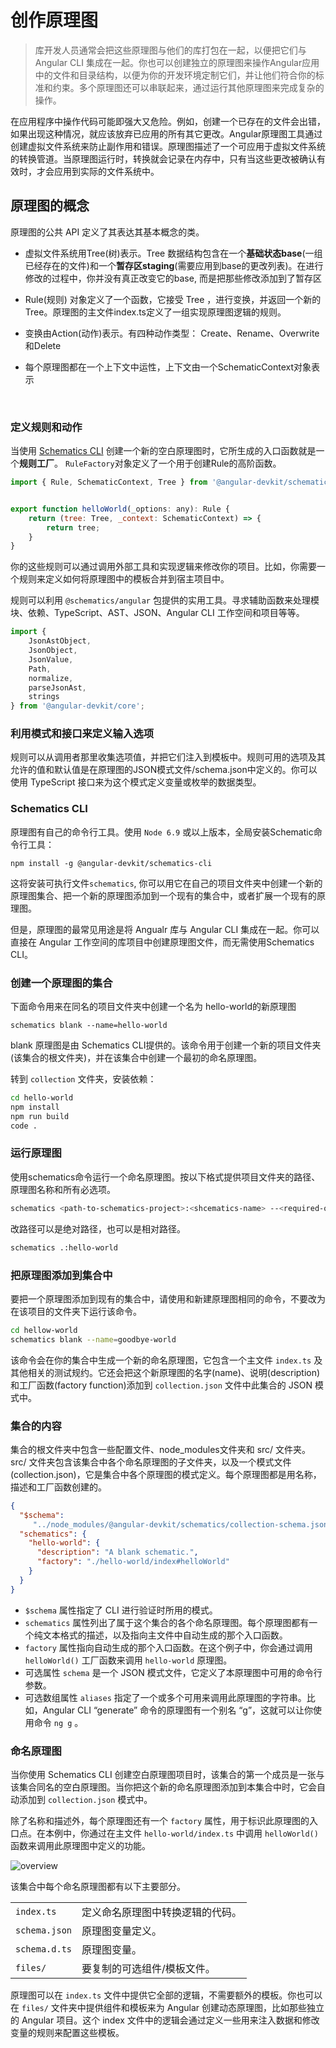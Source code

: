 # 创作原理图    

> 库开发人员通常会把这些原理图与他们的库打包在一起，以便把它们与 Angular CLI 集成在一起。你也可以创建独立的原理图来操作Angular应用中的文件和目录结构，以便为你的开发环境定制它们，并让他们符合你的标准和约束。多个原理图还可以串联起来，通过运行其他原理图来完成复杂的操作。    



在应用程序中操作代码可能即强大又危险。例如，创建一个已存在的文件会出错，如果出现这种情况，就应该放弃已应用的所有其它更改。Angular原理图工具通过创建虚拟文件系统来防止副作用和错误。原理图描述了一个可应用于虚拟文件系统的转换管道。当原理图运行时，转换就会记录在内存中，只有当这些更改被确认有效时，才会应用到实际的文件系统中。   



## 原理图的概念   

原理图的公共 API 定义了其表达其基本概念的类。

- 虚拟文件系统用Tree(树)表示。Tree 数据结构包含在一个**基础状态base**(一组已经存在的文件)和一个**暂存区staging**(需要应用到base的更改列表)。在进行修改的过程中，你并没有真正改变它的base, 而是把那些修改添加到了暂存区 

- Rule(规则) 对象定义了一个函数，它接受 Tree ，进行变换，并返回一个新的Tree。原理图的主文件index.ts定义了一组实现原理图逻辑的规则。

- 变换由Action(动作)表示。有四种动作类型： Create、Rename、Overwrite和Delete

- 每个原理图都在一个上下文中运性，上下文由一个SchematicContext对象表示     

  ​	

### 定义规则和动作   

当使用 [Schematics CLI](https://angular.cn/guide/schematics-authoring#cli) 创建一个新的空白原理图时，它所生成的入口函数就是一个**规则工厂**。 `RuleFactory`对象定义了一个用于创建Rule的高阶函数。    

```js
import { Rule, SchematicContext, Tree } from '@angular-devkit/schematics';


export function helloWorld(_options: any): Rule {
    return (tree: Tree, _context: SchematicContext) => {
        return tree;
    }
}
```

你的这些规则可以通过调用外部工具和实现逻辑来修改你的项目。比如，你需要一个规则来定义如何将原理图中的模板合并到宿主项目中。

规则可以利用 `@schematics/angular` 包提供的实用工具。寻求辅助函数来处理模块、依赖、TypeScript、AST、JSON、Angular CLI 工作空间和项目等等。    

```js
import {
    JsonAstObject,
    JsonObject,
    JsonValue,
    Path,
    normalize,
    parseJsonAst,
    strings
} from '@angular-devkit/core';
```



###  利用模式和接口来定义输入选项   

规则可以从调用者那里收集选项值，并把它们注入到模板中。规则可用的选项及其允许的值和默认值是在原理图的JSON模式文件<schematic>/schema.json中定义的。你可以使用 TypeScript 接口来为这个模式定义变量或枚举的数据类型。    



### Schematics CLI    

原理图有自己的命令行工具。使用  `Node 6.9` 或以上版本，全局安装Schematic命令行工具：    

```node
npm install -g @angular-devkit/schematics-cli
```

这将安装可执行文件`schematics`, 你可以用它在自己的项目文件夹中创建一个新的原理图集合、把一个新的原理图添加到一个现有的集合中，或者扩展一个现有的原理图。    



但是，原理图的最常见用途是将 Angualr 库与 Angular CLI 集成在一起。你可以直接在 Angular 工作空间的库项目中创建原理图文件，而无需使用Schematics CLI。    



### 创建一个原理图的集合   

下面命令用来在同名的项目文件夹中创建一个名为 hello-world的新原理图   

```node
schematics blank --name=hello-world
```

blank 原理图是由 Schematics CLI提供的。该命令用于创建一个新的项目文件夹(该集合的根文件夹)，并在该集合中创建一个最初的命名原理图。    



转到 `collection` 文件夹，安装依赖：   

```bash
cd hello-world
npm install
npm run build
code .
```



### 运行原理图    

使用schematics命令运行一个命名原理图。按以下格式提供项目文件夹的路径、原理图名称和所有必选项。    

```bash
schematics <path-to-schematics-project>:<shcematics-name> --<required-option>=<value>
```

改路径可以是绝对路径，也可以是相对路径。

```bash
schematics .:hello-world
```



### 把原理图添加到集合中    

要把一个原理图添加到现有的集合中，请使用和新建原理图相同的命令，不要改为在该项目的文件夹下运行该命令。    

```bash
cd hellow-world
schematics blank --name=goodbye-world
```

该命令会在你的集合中生成一个新的命名原理图，它包含一个主文件  `index.ts` 及其他相关的测试规约。它还会把这个新原理图的名字(name)、说明(description)和工厂函数(factory function)添加到  `collection.json` 文件中此集合的 JSON 模式中。    



### 集合的内容    

集合的根文件夹中包含一些配置文件、node_modules文件夹和 src/ 文件夹。 src/ 文件夹包含该集合中各个命名原理图的子文件夹，以及一个模式文件(collection.json)，它是集合中各个原理图的模式定义。每个原理图都是用名称，描述和工厂函数创建的。   

```json
{
  "$schema":
     "../node_modules/@angular-devkit/schematics/collection-schema.json",
  "schematics": {
    "hello-world": {
      "description": "A blank schematic.",
      "factory": "./hello-world/index#helloWorld"
    }
  }
}
```

- `$schema` 属性指定了 CLI 进行验证时所用的模式。
- `schematics` 属性列出了属于这个集合的各个命名原理图。每个原理图都有一个纯文本格式的描述，以及指向主文件中自动生成的那个入口函数。
- `factory` 属性指向自动生成的那个入口函数。在这个例子中，你会通过调用 `helloWorld()` 工厂函数来调用 `hello-world` 原理图。
- 可选属性 `schema` 是一个 JSON 模式文件，它定义了本原理图中可用的命令行参数。
- 可选数组属性 `aliases` 指定了一个或多个可用来调用此原理图的字符串。比如，Angular CLI “generate” 命令的原理图有一个别名 “g”，这就可以让你使用命令 `ng g` 。



### 命名原理图    

当你使用 Schematics CLI 创建空白原理图项目时，该集合的第一个成员是一张与该集合同名的空白原理图。当你把这个新的命名原理图添加到本集合中时，它会自动添加到 `collection.json` 模式中。

除了名称和描述外，每个原理图还有一个 `factory` 属性，用于标识此原理图的入口点。在本例中，你通过在主文件 `hello-world/index.ts` 中调用 `helloWorld()` 函数来调用此原理图中定义的功能。

![overview](https://angular.cn/generated/images/guide/schematics/collection-files.gif)



该集合中每个命名原理图都有以下主要部分。

|               |                                  |
| :------------ | :------------------------------- |
| `index.ts`    | 定义命名原理图中转换逻辑的代码。 |
| `schema.json` | 原理图变量定义。                 |
| `schema.d.ts` | 原理图变量。                     |
| `files/`      | 要复制的可选组件/模板文件。      |

原理图可以在 `index.ts` 文件中提供它全部的逻辑，不需要额外的模板。你也可以在 `files/` 文件夹中提供组件和模板来为 Angular 创建动态原理图，比如那些独立的 Angular 项目。这个 index 文件中的逻辑会通过定义一些用来注入数据和修改变量的规则来配置这些模板。